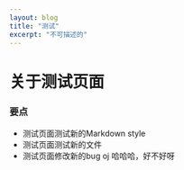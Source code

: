 ```yaml
---
layout: blog
title: "测试"
excerpt: "不可描述的"
---
```



# 关于测试页面

### 要点

* 测试页面测试新的Markdown style
* 测试页面测试新的文件
* 测试页面修改新的bug
oj
哈哈哈，好不好呀
